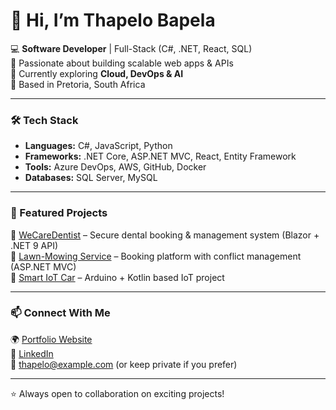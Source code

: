 # 👋 Hi, I’m Thapelo Bapela  

💻 **Software Developer** | Full-Stack (C#, .NET, React, SQL)  
🚀 Passionate about building scalable web apps & APIs  
🌱 Currently exploring **Cloud, DevOps & AI**  
📍 Based in Pretoria, South Africa  

---

### 🛠️ Tech Stack  
- **Languages:** C#, JavaScript, Python  
- **Frameworks:** .NET Core, ASP.NET MVC, React, Entity Framework  
- **Tools:** Azure DevOps, AWS, GitHub, Docker  
- **Databases:** SQL Server, MySQL  

---

### 🌟 Featured Projects  
🔹 [WeCareDentist](#) – Secure dental booking & management system (Blazor + .NET 9 API)  
🔹 [Lawn-Mowing Service](#) – Booking platform with conflict management (ASP.NET MVC)  
🔹 [Smart IoT Car](#) – Arduino + Kotlin based IoT project  

---

### 📫 Connect With Me  
🌍 [Portfolio Website](https://thapelobapela.vercel.app)  
💼 [LinkedIn](https://linkedin.com/in/thapelobapela)  
📧 thapelo@example.com (or keep private if you prefer)

---
⭐️ Always open to collaboration on exciting projects!
